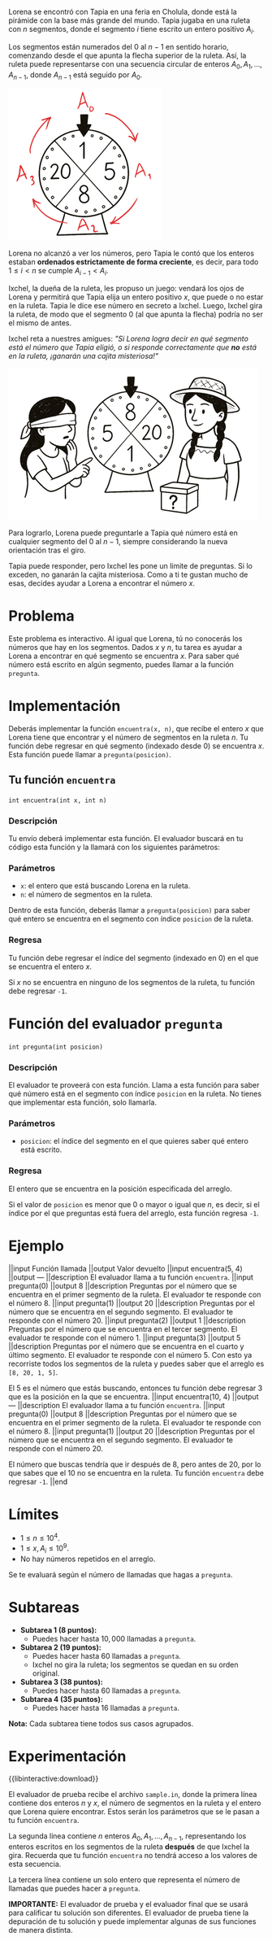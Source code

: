 Lorena se encontró con Tapia en una feria en Cholula, donde está la pirámide con la base más grande del mundo. Tapia jugaba en una ruleta con $n$ segmentos, donde el segmento $i$ tiene escrito un entero positivo $A_i$.

Los segmentos están numerados del $0$ al $n - 1$ en sentido horario, comenzando desde el que apunta la flecha superior de la ruleta. Así, la ruleta puede representarse con una secuencia circular de enteros $A_0, A_1, \dots, A_{n - 1}$, donde $A_{n - 1}$ está seguido por $A_0$.

![Ejemplo de cómo se numera la ruleta](ruleta.png)

Lorena no alcanzó a ver los números, pero Tapia le contó que los enteros estaban **ordenados estrictamente de forma creciente**, es decir, para todo $1 \leq i < n$ se cumple $A_{i - 1} < A_i$.

Ixchel, la dueña de la ruleta, les propuso un juego: vendará los ojos de Lorena y permitirá que Tapia elija un entero positivo $x$, que puede o no estar en la ruleta. Tapia le dice ese número en secreto a Ixchel. Luego, Ixchel gira la ruleta, de modo que el segmento $0$ (al que apunta la flecha) podría no ser el mismo de antes.

Ixchel reta a nuestres amigues: _"Si Lorena logra decir en qué segmento está el número que Tapia eligió, o si responde correctamente que **no** está en la ruleta, ¡ganarán una cajita misteriosa!"_

![Ilustración de Lorena y la ruleta](lorena-y-la-ruleta.png)

Para lograrlo, Lorena puede preguntarle a Tapia qué número está en cualquier segmento del $0$ al $n - 1$, siempre considerando la nueva orientación tras el giro.

Tapia puede responder, pero Ixchel les pone un límite de preguntas. Si lo exceden, no ganarán la cajita misteriosa. Como a ti te gustan mucho de esas, decides ayudar a Lorena a encontrar el número $x$.

# Problema

Este problema es interactivo. Al igual que Lorena, tú no conocerás los números que hay en los segmentos. Dados $x$ y $n$, tu tarea es ayudar a Lorena a encontrar en qué segmento se encuentra $x$. Para saber qué número está escrito en algún segmento, puedes llamar a la función `pregunta`.

# Implementación

Deberás implementar la función `encuentra(x, n)`, que recibe el entero $x$ que Lorena tiene que encontrar y el número de segmentos en la ruleta $n$. Tu función debe regresar en qué segmento (indexado desde $0$) se encuentra $x$. Esta función puede llamar a `pregunta(posicion)`.

## Tu función `encuentra`

`int encuentra(int x, int n)`

### Descripción

Tu envío deberá implementar esta función. El evaluador buscará en tu código esta función y la llamará con los siguientes parámetros:

### Parámetros

- `x`: el entero que está buscando Lorena en la ruleta.
- `n`: el número de segmentos en la ruleta.

Dentro de esta función, deberás llamar a `pregunta(posicion)` para saber qué entero se encuentra en el segmento con índice `posicion` de la ruleta.

### Regresa

Tu función debe regresar el índice del segmento (indexado en $0$) en el que se encuentra el entero $x$.

Si $x$ no se encuentra en ninguno de los segmentos de la ruleta, tu función debe regresar `-1`.

# Función del evaluador `pregunta`

`int pregunta(int posicion)`

### Descripción

El evaluador te proveerá con esta función. Llama a esta función para saber qué número está en el segmento con índice `posicion` en la ruleta. No tienes que implementar esta función, solo llamarla.

### Parámetros

- `posicion`: el índice del segmento en el que quieres saber qué entero está escrito.

### Regresa

El entero que se encuentra en la posición especificada del arreglo.

Si el valor de `posicion` es menor que $0$ o mayor o igual que $n$, es decir, si el índice por el que preguntas está fuera del arreglo, esta función regresa `-1`.

# Ejemplo

||input
Función llamada
||output
Valor devuelto
||input
encuentra(5, 4)
||output
—
||description
El evaluador llama a tu función `encuentra`.
||input
pregunta(0)
||output
8
||description
Preguntas por el número que se encuentra en el primer segmento de la ruleta. El evaluador te responde con el número $8$.
||input
pregunta(1)
||output
20
||description
Preguntas por el número que se encuentra en el segundo segmento. El evaluador te responde con el número $20$.
||input
pregunta(2)
||output
1
||description
Preguntas por el número que se encuentra en el tercer segmento. El evaluador te responde con el número $1$.
||input
pregunta(3)
||output
5
||description
Preguntas por el número que se encuentra en el cuarto y último segmento. El evaluador te responde con el número $5$. Con esto ya recorriste todos los segmentos de la ruleta y puedes saber que el arreglo es `[8, 20, 1, 5]`.

El $5$ es el número que estás buscando, entonces tu función debe regresar $3$ que es la posición en la que se encuentra.
||input
encuentra(10, 4)
||output
—
||description
El evaluador llama a tu función `encuentra`.
||input
pregunta(0)
||output
8
||description
Preguntas por el número que se encuentra en el primer segmento de la ruleta. El evaluador te responde con el número $8$.
||input
pregunta(1)
||output
20
||description
Preguntas por el número que se encuentra en el segundo segmento. El evaluador te responde con el número $20$.

El número que buscas tendría que ir después de $8$, pero antes de $20$, por lo que sabes que el $10$ no se encuentra en la ruleta. Tu función `encuentra` debe regresar `-1`.
||end

# Límites

- $1 \leq n \leq 10^4$.
- $1 \leq x, A_i \leq 10^9$.
- No hay números repetidos en el arreglo.

Se te evaluará según el número de llamadas que hagas a `pregunta`.

# Subtareas

- **Subtarea 1 (8 puntos):**
  - Puedes hacer hasta $10,000$ llamadas a `pregunta`.
- **Subtarea 2 (19 puntos):**
  - Puedes hacer hasta $60$ llamadas a `pregunta`.
  - Ixchel no gira la ruleta; los segmentos se quedan en su orden original.
- **Subtarea 3 (38 puntos):**
  - Puedes hacer hasta $60$ llamadas a `pregunta`.
- **Subtarea 4 (35 puntos):**
  - Puedes hacer hasta $16$ llamadas a `pregunta`.

**Nota:** Cada subtarea tiene todos sus casos agrupados.

# Experimentación

{{libinteractive:download}}

El evaluador de prueba recibe el archivo `sample.in`, donde la primera línea contiene dos enteros $n$ y $x$, el número de segmentos en la ruleta y el entero que Lorena quiere encontrar. Estos serán los parámetros que se le pasan a tu función `encuentra`.

La segunda línea contiene $n$ enteros $A_0, A_1, \dots, A_{n-1}$, representando los enteros escritos en los segmentos de la ruleta **después** de que Ixchel la gira. Recuerda que tu función `encuentra` no tendrá acceso a los valores de esta secuencia.

La tercera línea contiene un solo entero que representa el número de llamadas que puedes hacer a `pregunta`.

**IMPORTANTE:** El evaluador de prueba y el evaluador final que se usará para calificar tu solución son diferentes. El evaluador de prueba tiene la depuración de tu solución y puede implementar algunas de sus funciones de manera distinta.
